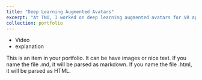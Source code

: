```yaml
---
title: "Deep Learning Augmented Avatars"
excerpt: "At TNO, I worked on deep learning augmented avatars for VR applications<br/><img src='/images/tsp.png'>"
collection: portfolio
---
```


* Video
* explanation

This is an item in your portfolio. It can be have images or nice text. If you name the file .md, it will be parsed as markdown. If you name the file .html, it will be parsed as HTML. 

